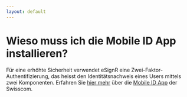 ```yaml
---
layout: default
---
```


# Wieso muss ich die Mobile ID App installieren?

Für eine erhöhte Sicherheit verwendet eSignR eine Zwei-Faktor-Authentifizierung, das heisst den Identitätsnachweis 
eines Users mittels zwei Komponenten. Erfahren Sie [hier mehr](https://www.mobileid.ch/) über die
[Mobile ID App](https://www.mobileid.ch/) der Swisscom.